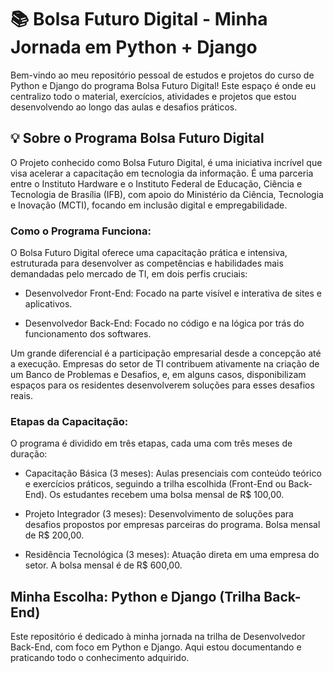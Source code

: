 # 📚 Bolsa Futuro Digital - Minha Jornada em Python + Django

Bem-vindo ao meu repositório pessoal de estudos e projetos do curso de Python e Django do programa Bolsa Futuro Digital! Este espaço é onde eu centralizo todo o material, exercícios, atividades e projetos que estou desenvolvendo ao longo das aulas e desafios práticos.

## 💡 Sobre o Programa Bolsa Futuro Digital

O Projeto conhecido como Bolsa Futuro Digital, é uma iniciativa incrível que visa acelerar a capacitação em tecnologia da informação. É uma parceria entre o Instituto Hardware e o Instituto Federal de Educação, Ciência e Tecnologia de Brasília (IFB), com apoio do Ministério da Ciência, Tecnologia e Inovação (MCTI), focando em inclusão digital e empregabilidade.

### Como o Programa Funciona:

O Bolsa Futuro Digital oferece uma capacitação prática e intensiva, estruturada para desenvolver as competências e habilidades mais demandadas pelo mercado de TI, em dois perfis cruciais:

- Desenvolvedor Front-End: Focado na parte visível e interativa de sites e aplicativos.

- Desenvolvedor Back-End: Focado no código e na lógica por trás do funcionamento dos softwares.

Um grande diferencial é a participação empresarial desde a concepção até a execução. Empresas do setor de TI contribuem ativamente na criação de um Banco de Problemas e Desafios, e, em alguns casos, disponibilizam espaços para os residentes desenvolverem soluções para esses desafios reais.

### Etapas da Capacitação:

O programa é dividido em três etapas, cada uma com três meses de duração:

- Capacitação Básica (3 meses): Aulas presenciais com conteúdo teórico e exercícios práticos, seguindo a trilha escolhida (Front-End ou Back-End). Os estudantes recebem uma bolsa mensal de R$ 100,00.

- Projeto Integrador (3 meses): Desenvolvimento de soluções para desafios propostos por empresas parceiras do programa. Bolsa mensal de R$ 200,00.

- Residência Tecnológica (3 meses): Atuação direta em uma empresa do setor. A bolsa mensal é de R$ 600,00.

## Minha Escolha: Python e Django (Trilha Back-End)

Este repositório é dedicado à minha jornada na trilha de Desenvolvedor Back-End, com foco em Python e Django. Aqui estou documentando e praticando todo o conhecimento adquirido.
